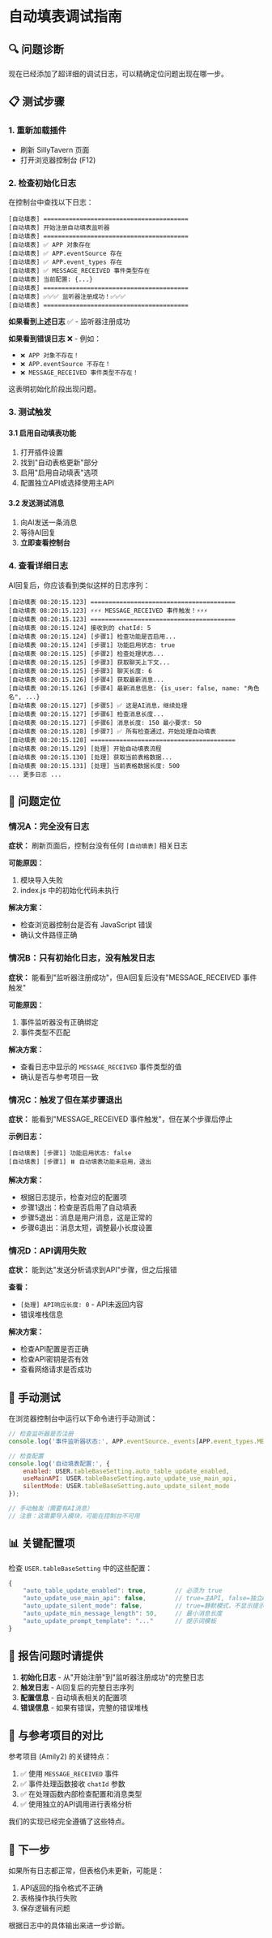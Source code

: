 # 自动填表调试指南

## 🔍 问题诊断

现在已经添加了超详细的调试日志，可以精确定位问题出现在哪一步。

## 📋 测试步骤

### 1. 重新加载插件
- 刷新 SillyTavern 页面
- 打开浏览器控制台 (F12)

### 2. 检查初始化日志

在控制台中查找以下日志：

```
[自动填表] ========================================
[自动填表] 开始注册自动填表监听器
[自动填表] ========================================
[自动填表] ✅ APP 对象存在
[自动填表] ✅ APP.eventSource 存在
[自动填表] ✅ APP.event_types 存在
[自动填表] ✅ MESSAGE_RECEIVED 事件类型存在
[自动填表] 当前配置: {...}
[自动填表] ========================================
[自动填表] ✅✅✅ 监听器注册成功！✅✅✅
[自动填表] ========================================
```

**如果看到上述日志** ✅ - 监听器注册成功

**如果看到错误日志** ❌ - 例如：
- `❌ APP 对象不存在！`
- `❌ APP.eventSource 不存在！`
- `❌ MESSAGE_RECEIVED 事件类型不存在！`

这表明初始化阶段出现问题。

### 3. 测试触发

#### 3.1 启用自动填表功能
1. 打开插件设置
2. 找到"自动表格更新"部分
3. 启用"启用自动填表"选项
4. 配置独立API或选择使用主API

#### 3.2 发送测试消息
1. 向AI发送一条消息
2. 等待AI回复
3. **立即查看控制台**

### 4. 查看详细日志

AI回复后，你应该看到类似这样的日志序列：

```
[自动填表 08:20:15.123] ========================================
[自动填表 08:20:15.123] ⚡⚡⚡ MESSAGE_RECEIVED 事件触发！⚡⚡⚡
[自动填表 08:20:15.123] ========================================
[自动填表 08:20:15.124] 接收到的 chatId: 5
[自动填表 08:20:15.124] [步骤1] 检查功能是否启用...
[自动填表 08:20:15.124] [步骤1] 功能启用状态: true
[自动填表 08:20:15.125] [步骤2] 检查处理状态...
[自动填表 08:20:15.125] [步骤3] 获取聊天上下文...
[自动填表 08:20:15.125] [步骤3] 聊天长度: 6
[自动填表 08:20:15.126] [步骤4] 获取最新消息...
[自动填表 08:20:15.126] [步骤4] 最新消息信息: {is_user: false, name: "角色名", ...}
[自动填表 08:20:15.127] [步骤5] ✅ 这是AI消息，继续处理
[自动填表 08:20:15.127] [步骤6] 检查消息长度...
[自动填表 08:20:15.127] [步骤6] 消息长度: 150 最小要求: 50
[自动填表 08:20:15.128] [步骤7] ✅ 所有检查通过，开始处理自动填表
[自动填表 08:20:15.128] ========================================
[自动填表 08:20:15.129] [处理] 开始自动填表流程
[自动填表 08:20:15.130] [处理] 获取当前表格数据...
[自动填表 08:20:15.131] [处理] 当前表格数据长度: 500
... 更多日志 ...
```

## 🎯 问题定位

### 情况A：完全没有日志
**症状：** 刷新页面后，控制台没有任何 `[自动填表]` 相关日志

**可能原因：**
1. 模块导入失败
2. index.js 中的初始化代码未执行

**解决方案：**
- 检查浏览器控制台是否有 JavaScript 错误
- 确认文件路径正确

### 情况B：只有初始化日志，没有触发日志
**症状：** 能看到"监听器注册成功"，但AI回复后没有"MESSAGE_RECEIVED 事件触发"

**可能原因：**
1. 事件监听器没有正确绑定
2. 事件类型不匹配

**解决方案：**
- 查看日志中显示的 `MESSAGE_RECEIVED` 事件类型的值
- 确认是否与参考项目一致

### 情况C：触发了但在某步骤退出
**症状：** 能看到"MESSAGE_RECEIVED 事件触发"，但在某个步骤后停止

**示例日志：**
```
[自动填表] [步骤1] 功能启用状态: false
[自动填表] [步骤1] ⏸️ 自动填表功能未启用，退出
```

**解决方案：**
- 根据日志提示，检查对应的配置项
- 步骤1退出：检查是否启用了自动填表
- 步骤5退出：消息是用户消息，这是正常的
- 步骤6退出：消息太短，调整最小长度设置

### 情况D：API调用失败
**症状：** 能到达"发送分析请求到API"步骤，但之后报错

**查看：**
- `[处理] API响应长度: 0` - API未返回内容
- 错误堆栈信息

**解决方案：**
- 检查API配置是否正确
- 检查API密钥是否有效
- 查看网络请求是否成功

## 🔧 手动测试

在浏览器控制台中运行以下命令进行手动测试：

```javascript
// 检查监听器是否注册
console.log('事件监听器状态:', APP.eventSource._events[APP.event_types.MESSAGE_RECEIVED]);

// 检查配置
console.log('自动填表配置:', {
    enabled: USER.tableBaseSetting.auto_table_update_enabled,
    useMainAPI: USER.tableBaseSetting.auto_update_use_main_api,
    silentMode: USER.tableBaseSetting.auto_update_silent_mode
});

// 手动触发（需要有AI消息）
// 注意：这需要导入模块，可能在控制台不可用
```

## 📊 关键配置项

检查 `USER.tableBaseSetting` 中的这些配置：

```javascript
{
    "auto_table_update_enabled": true,        // 必须为 true
    "auto_update_use_main_api": false,        // true=主API, false=独立API
    "auto_update_silent_mode": false,         // true=静默模式，不显示提示
    "auto_update_min_message_length": 50,     // 最小消息长度
    "auto_update_prompt_template": "..."      // 提示词模板
}
```

## 📝 报告问题时请提供

1. **初始化日志** - 从"开始注册"到"监听器注册成功"的完整日志
2. **触发日志** - AI回复后的完整日志序列
3. **配置信息** - 自动填表相关的配置项
4. **错误信息** - 如果有错误，完整的错误堆栈

## 🎨 与参考项目的对比

参考项目 (Amily2) 的关键特点：

1. ✅ 使用 `MESSAGE_RECEIVED` 事件
2. ✅ 事件处理函数接收 `chatId` 参数
3. ✅ 在处理函数内部检查配置和消息类型
4. ✅ 使用独立的API调用进行表格分析

我们的实现已经完全遵循了这些特点。

## 🚀 下一步

如果所有日志都正常，但表格仍未更新，可能是：
1. API返回的指令格式不正确
2. 表格操作执行失败
3. 保存逻辑有问题

根据日志中的具体输出来进一步诊断。
